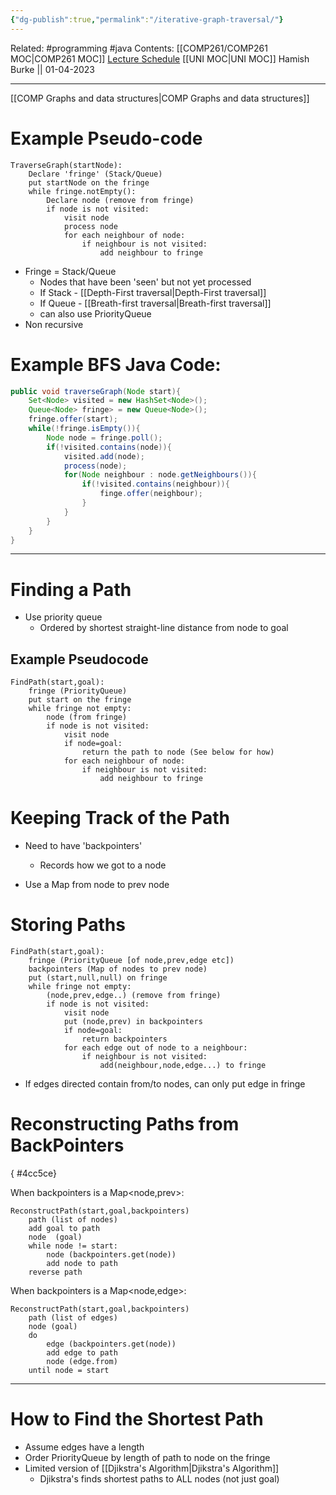 ```yaml
---
{"dg-publish":true,"permalink":"/iterative-graph-traversal/"}
---
```


Related: #programming #java 
Contents: [[COMP261/COMP261 MOC\|COMP261 MOC]]
[Lecture Schedule](https://ecs.wgtn.ac.nz/Courses/COMP261_2023T1/LectureSchedule)
[[UNI MOC\|UNI MOC]]
Hamish Burke || 01-04-2023
***

[[COMP Graphs and data structures\|COMP Graphs and data structures]]

# Example Pseudo-code

```
TraverseGraph(startNode):
	Declare 'fringe' (Stack/Queue)
	put startNode on the fringe
	while fringe.notEmpty():
		Declare node (remove from fringe)
		if node is not visited:
			visit node
			process node
			for each neighbour of node:
				if neighbour is not visited:
					add neighbour to fringe
```

- Fringe = Stack/Queue
	- Nodes that have been 'seen' but not yet processed
	- If Stack - [[Depth-First traversal\|Depth-First traversal]]
	- If Queue - [[Breath-first traversal\|Breath-first traversal]]
	- can also use PriorityQueue
- Non recursive

# Example BFS Java Code:

```java
public void traverseGraph(Node start){
	Set<Node> visited = new HashSet<Node>();
	Queue<Node> fringe> = new Queue<Node>(); 
	fringe.offer(start);
	while(!fringe.isEmpty()){
		Node node = fringe.poll();
		if(!visited.contains(node)){
			visited.add(node);
			process(node);
			for(Node neighbour : node.getNeighbours()){
				if(!visited.contains(neighbour)){
					finge.offer(neighbour);
				}
			}
		}	
	}
}
```

***

# Finding a Path

- Use priority queue
	- Ordered by shortest straight-line distance from node to goal

## Example Pseudocode

```
FindPath(start,goal):
	fringe (PriorityQueue)
	put start on the fringe
	while fringe not empty:
		node (from fringe)
		if node is not visited:
			visit node
			if node=goal:
				return the path to node (See below for how)
			for each neighbour of node:
				if neighbour is not visited:
					add neighbour to fringe

```

# Keeping Track of the Path

- Need to have 'backpointers'
	- Records how we got to a node

- Use a Map from node to prev node

# Storing Paths

```
FindPath(start,goal):
	fringe (PriorityQueue [of node,prev,edge etc])
	backpointers (Map of nodes to prev node)
	put (start,null,null) on fringe
	while fringe not empty:
		(node,prev,edge..) (remove from fringe)
		if node is not visited:
			visit node
			put (node,prev) in backpointers
			if node=goal:
				return backpointers
			for each edge out of node to a neighbour:
				if neighbour is not visited:
					add(neighbour,node,edge...) to fringe

```

- If edges directed contain from/to nodes, can only put edge in fringe

# Reconstructing Paths from BackPointers
{ #4cc5ce}




When backpointers is a Map<node,prev>:

```
ReconstructPath(start,goal,backpointers)
	path (list of nodes)
	add goal to path
	node  (goal)
	while node != start:
		node (backpointers.get(node))
		add node to path
	reverse path
```

When backpointers is a Map<node,edge>:

```
ReconstructPath(start,goal,backpointers)
	path (list of edges)
	node (goal)
	do
		edge (backpointers.get(node))
		add edge to path
		node (edge.from)
	until node = start
```

***

# How to Find the Shortest Path

- Assume edges have a length
- Order PriorityQueue by length of path to node on the fringe
- Limited version of [[Djikstra's Algorithm\|Djikstra's Algorithm]]
	- Djikstra's finds shortest paths to ALL nodes (not just goal)

